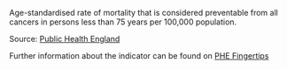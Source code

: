 Age-standardised rate of mortality that is considered preventable from all cancers in persons less than 75 years per 100,000 population.

Source: <a href="https://www.gov.uk/government/organisations/public-health-england" target="_blank">Public Health England</a>

Further information about the indicator can be found on <a href="https://fingertips.phe.org.uk/search/40502" target="_blank">PHE Fingertips</a>
